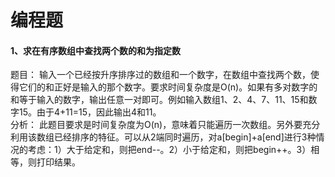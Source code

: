 # 编程题   
#### 1、求在有序数组中查找两个数的和为指定数   
题目：
输入一个已经按升序排序过的数组和一个数字，在数组中查找两个数，使得它们的和正好是输入的那个数字。要求时间复杂度是O(n)。如果有多对数字的和等于输入的数字，输出任意一对即可。例如输入数组1、2、4、7、11、15和数字15。由于4+11=15，因此输出4和11。   
分析：
此题目要求是时间复杂度为O(n)，意味着只能遍历一次数组。另外要充分利用该数组已经排序的特征。可以从2端同时遍历，对a[begin]+a[end]进行3种情况的考虑：1）大于给定和，则把end--。2）小于给定和，则把begin++。3）相等，则打印结果。   
